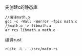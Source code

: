 先创建c的静态库
```
//编译math.o
gcc -c -Wall -Werror -fpic math.c
//math.o -> libmath.a
ar rcs libmath.a math.o
```

编译rust
```
rustc -L . ./src/main.rs
```